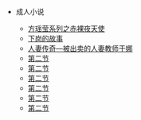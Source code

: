<!-- docs/_sidebar.md -->

- 成人小说

  - [方瑶莹系列之赤裸夜天使](/an/FangYaoYingXiLieZhiChiLuoYeTianShi)
  - [下岗的故事](/an/XiaGangDeGuShi)
  - [人妻传奇—被出卖的人妻教师于娜](/an/RenQiChuanQiBeiChuMaiDeRenQiJiaoShiYuNa)
  - [第二节](/an/)
  - [第二节](/an/)
  - [第二节](/an/)
  - [第二节](/an/)
  - [第二节](/an/)
  - [第二节](/an/)
